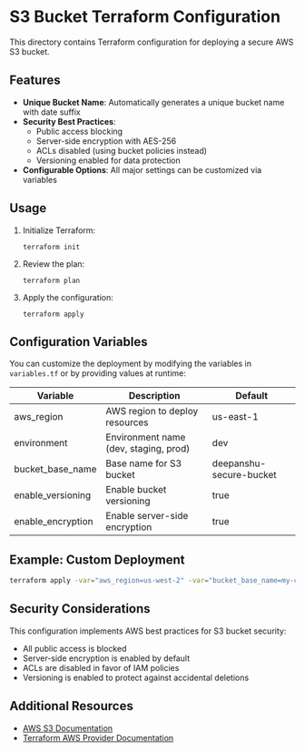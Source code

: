 # S3 Bucket Terraform Configuration

This directory contains Terraform configuration for deploying a secure AWS S3 bucket.

## Features

- **Unique Bucket Name**: Automatically generates a unique bucket name with date suffix
- **Security Best Practices**:
  - Public access blocking
  - Server-side encryption with AES-256
  - ACLs disabled (using bucket policies instead)
  - Versioning enabled for data protection
- **Configurable Options**: All major settings can be customized via variables

## Usage

1. Initialize Terraform:
   ```
   terraform init
   ```

2. Review the plan:
   ```
   terraform plan
   ```

3. Apply the configuration:
   ```
   terraform apply
   ```

## Configuration Variables

You can customize the deployment by modifying the variables in `variables.tf` or by providing values at runtime:

| Variable | Description | Default |
|----------|-------------|---------|
| aws_region | AWS region to deploy resources | us-east-1 |
| environment | Environment name (dev, staging, prod) | dev |
| bucket_base_name | Base name for S3 bucket | deepanshu-secure-bucket |
| enable_versioning | Enable bucket versioning | true |
| enable_encryption | Enable server-side encryption | true |

## Example: Custom Deployment

```bash
terraform apply -var="aws_region=us-west-2" -var="bucket_base_name=my-custom-bucket"
```

## Security Considerations

This configuration implements AWS best practices for S3 bucket security:

- All public access is blocked
- Server-side encryption is enabled by default
- ACLs are disabled in favor of IAM policies
- Versioning is enabled to protect against accidental deletions

## Additional Resources

- [AWS S3 Documentation](https://docs.aws.amazon.com/AmazonS3/latest/userguide/Welcome.html)
- [Terraform AWS Provider Documentation](https://registry.terraform.io/providers/hashicorp/aws/latest/docs/resources/s3_bucket)